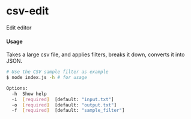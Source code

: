 # csv-edit
Edit editor

#### Usage
Takes a large csv file, and applies filters, breaks it down, converts it into JSON.

```bash
# Use the CSV sample filter as example
$ node index.js -h # for usage

Options:
  -h  Show help
  -i  [required]  [default: "input.txt"]
  -o  [required]  [default: "output.txt"]
  -f  [required]  [default: "sample_filter"]
```
